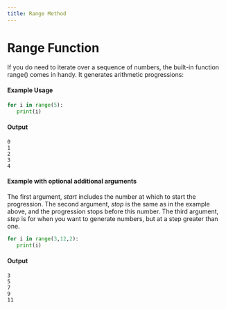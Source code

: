 ```yaml
---
title: Range Method
---
```

# Range Function
If you do need to iterate over a sequence of numbers, the built-in function range() comes in handy. It generates arithmetic progressions:

#### Example Usage
 ```py
for i in range(5):
    print(i)
 ```
 
 #### Output
 ```
0
1
2
3
4
 ```
 
#### Example with optional additional arguments
The first argument, *start* includes the number at which to start the progression. 
The second argument, *stop* is the same as in the example above, and the progression stops before this number. 
The third argument, *step* is for when you want to generate numbers, but at a step greater than one.
 ```py
for i in range(3,12,2):
    print(i)
 ```
 
 #### Output
 ```
3
5
7
9
11
 ```
